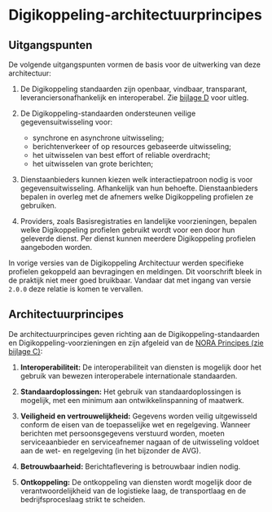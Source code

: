 # Digikoppeling-architectuurprincipes

## Uitgangspunten

De volgende uitgangspunten vormen de basis voor de uitwerking van deze architectuur:

1. De Digikoppeling standaarden zijn openbaar, vindbaar, transparant, leveranciersonafhankelijk en interoperabel. Zie [bijlage D](#bijlage-d-niet-functionele-eisen) voor uitleg.

2. De Digikoppeling-standaarden ondersteunen veilige gegevensuitwisseling voor:
   - synchrone en asynchrone uitwisseling;
   - berichtenverkeer of op resources gebaseerde uitwisseling;
   - het uitwisselen van best effort of reliable overdracht;
   - het uitwisselen van grote berichten;

3. Dienstaanbieders kunnen kiezen welk interactiepatroon nodig is voor gegevensuitwisseling.  Afhankelijk van hun behoefte. Dienstaanbieders bepalen in overleg met de afnemers welke Digikoppeling profielen ze gebruiken.

4. Providers, zoals Basisregistraties en landelijke voorzieningen, bepalen welke Digikoppeling profielen gebruikt wordt voor een door hun geleverde dienst. Per dienst kunnen meerdere Digikoppeling profielen aangeboden worden.

In vorige versies van de Digikoppeling Architectuur werden specifieke profielen gekoppeld aan bevragingen en meldingen. Dit voorschrift bleek in de praktijk niet meer goed bruikbaar. Vandaar dat met ingang van versie `2.0.0` deze relatie is komen te vervallen.

## Architectuurprincipes

De architectuurprincipes geven richting aan de Digikoppeling-standaarden en Digikoppeling-voorzieningen en zijn afgeleid van de [NORA Principes (zie bijlage C)](#bijlage-c-nora-architectuurprincipes):

1. **Interoperabiliteit:** De interoperabiliteit van diensten is mogelijk door het gebruik van bewezen interoperabele internationale standaarden.

2. **Standaardoplossingen:** Het gebruik van standaardoplossingen is mogelijk, met een minimum aan ontwikkelinspanning of maatwerk.

3. **Veiligheid en vertrouwelijkheid:** Gegevens worden veilig uitgewisseld conform de eisen van de toepasselijke wet en regelgeving. Wanneer berichten met persoonsgegevens verstuurd worden, moeten serviceaanbieder en serviceafnemer nagaan of de uitwisseling voldoet aan de wet- en regelgeving (in het bijzonder de AVG).

4. **Betrouwbaarheid:**  Berichtaflevering is betrouwbaar indien nodig.

5. **Ontkoppeling:** De ontkoppeling van diensten wordt mogelijk door de verantwoordelijkheid van de logistieke laag, de transportlaag en de bedrijfsproceslaag strikt te scheiden.
